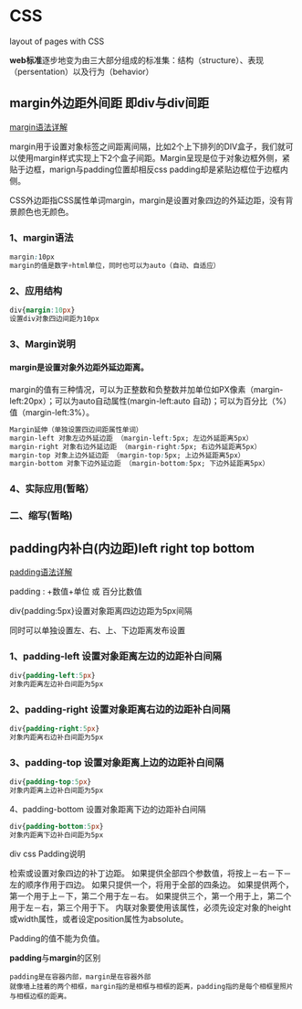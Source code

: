# CSS
layout of pages with CSS

**web标准**逐步地变为由三大部分组成的标准集：结构（structure）、表现（persentation）以及行为（behavior）

## margin外边距外间距 即div与div间距 

[margin语法详解](http://www.divcss5.com/rumen/r128.shtml#top "外链")

margin用于设置对象标签之间距离间隔，比如2个上下排列的DIV盒子，我们就可以使用margin样式实现上下2个盒子间距。Margin呈现是位于对象边框外侧，紧贴于边框，marign与padding位置却相反css padding却是紧贴边框位于边框内侧。

CSS外边距指CSS属性单词margin，margin是设置对象四边的外延边距，没有背景颜色也无颜色。

### 1、margin语法
```CSS
margin:10px
margin的值是数字+html单位，同时也可以为auto（自动、自适应）
```
### 2、应用结构
```CSS
div{margin:10px}
设置div对象四边间距为10px
```
### 3、Margin说明
#### margin是设置对象外边距外延边距离。
margin的值有三种情况，可以为正整数和负整数并加单位如PX像素（margin-left:20px）；可以为auto自动属性(margin-left:auto 自动)；可以为百分比（%）值（margin-left:3%）。
```CSS
Margin延伸（单独设置四边间距属性单词）
margin-left 对象左边外延边距 （margin-left:5px; 左边外延距离5px）
margin-right 对象右边外延边距 （margin-right:5px; 右边外延距离5px）
margin-top 对象上边外延边距 （margin-top:5px; 上边外延距离5px）
margin-bottom 对象下边外延边距 （margin-bottom:5px; 下边外延距离5px）
```
### 4、实际应用(暂略）

### 二、缩写(暂略)

## padding内补白(内边距)left right top bottom 

[padding语法详解](http://www.divcss5.com/rumen/r418.shtml "外链")

padding : +数值+单位 或 百分比数值

div{padding:5px}设置对象距离四边边距为5px间隔

同时可以单独设置左、右、上、下边距离发布设置

### 1、padding-left 设置对象距离左边的边距补白间隔
```CSS
div{padding-left:5px}
对象内距离左边补白间距为5px
```
### 2、padding-right 设置对象距离右边的边距补白间隔
```CSS  
div{padding-right:5px}
对象内距离右边补白间距为5px
```
### 3、padding-top 设置对象距离上边的边距补白间隔
```CSS
div{padding-top:5px}
对象内距离上边补白间距为5px
```
4、padding-bottom 设置对象距离下边的边距补白间隔
```CSS
div{padding-bottom:5px}
对象内距离下边补白间距为5px
```
div css Padding说明

检索或设置对象四边的补丁边距。
如果提供全部四个参数值，将按上－右－下－左的顺序作用于四边。
如果只提供一个，将用于全部的四条边。
如果提供两个，第一个用于上－下，第二个用于左－右。
如果提供三个，第一个用于上，第二个用于左－右，第三个用于下。
内联对象要使用该属性，必须先设定对象的height或width属性，或者设定position属性为absolute。

Padding的值不能为负值。


**padding**与**margin**的区别
```
padding是在容器内部，margin是在容器外部
就像墙上挂着的两个相框，margin指的是相框与相框的距离，padding指的是每个相框里照片与相框边框的距离。 
```
